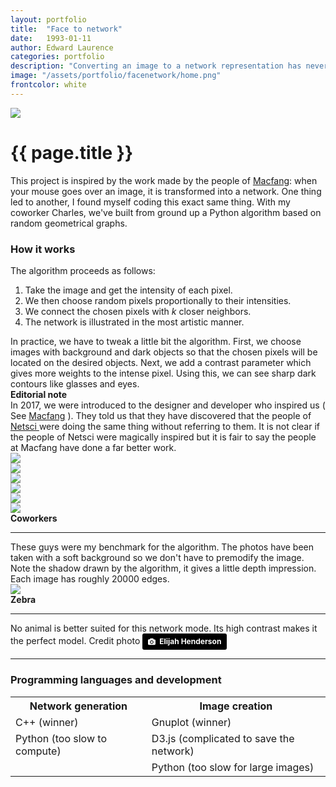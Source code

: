 ```yaml
---
layout: portfolio
title:  "Face to network"
date:   1993-01-11
author: Edward Laurence
categories: portfolio
description: "Converting an image to a network representation has never been so easy."
image: "/assets/portfolio/facenetwork/home.png"
frontcolor: white
---
```


<div class="container">
	<div class="screenshot-image">
		<img src="/assets/portfolio/facenetwork/glasses.png" style="">	
	</div>
</div>

<div class="wrapper">

<h1>{{ page.title }}</h1>

This project is inspired by the work made by the people of <a href="http://macfang.net">Macfang</a>: when your mouse goes over an image, it is transformed into a network. One thing led to another, I found myself coding this exact same thing. With my coworker Charles, we've built from ground up a Python algorithm based on random geometrical graphs. 


<h3>How it works</h3>
The algorithm proceeds as follows:
<ol>
  <li>Take the image and get the intensity of each pixel.</li>
  <li>We then choose random pixels proportionally to their intensities.</li>
  <li>We connect the chosen pixels with <i>k</i> closer neighbors.</li>
  <li>The network is illustrated in the most artistic manner.</li>
</ol>
In practice, we have to tweak a little bit the algorithm. First, we choose images with background and dark objects so that the chosen pixels will be located on the desired objects. Next, we add a contrast parameter which gives more weights to the intense pixel. Using this, we can see sharp dark contours like glasses and eyes. 


<div class="inline-note with-shadow">
	<b>Editorial note</b>
	<br>
	<span>In 2017, we were introduced to the designer and developer who inspired us ( See <a href="http://macfang.net">Macfang</a> ). They told us that they have discovered that the people of <a href="https://www.netsci2018.com"> Netsci </a> were doing the same thing without referring to them. It is not clear if the people of Netsci were magically inspired but it is fair to say the people at Macfang have done a far better work.
	</span>

</div>

</div>




<div class="container">
	<div class="screenshots-container">
		<div class="row">
			<div class="col-sm-4 col-xs-6 screenshot-image ">
				<img src="/assets/portfolio/facenetwork/edward.png" >	
			</div>
			<div class="col-sm-4 col-xs-6 screenshot-image ">
				<img src="/assets/portfolio/facenetwork/charles.png" >	
			</div>
			<div class="col-sm-4 col-xs-6 screenshot-image ">
				<img src="/assets/portfolio/facenetwork/guillaume.png" >	
			</div>
			<div class="col-sm-4 col-xs-6 screenshot-image ">
				<img src="/assets/portfolio/facenetwork/xavier.png" >	
			</div>
			<div class="col-sm-4 col-xs-6 screenshot-image ">
				<img src="/assets/portfolio/facenetwork/vincent.png" >	
			</div>
			<div class="col-sm-4 col-xs-6 screenshot-image ">
				<img src="/assets/portfolio/facenetwork/patrick.png" >	
			</div>
			<div class="col-md-6 screenshot-meta">
				<b>Coworkers</b>
				<hr class="small-line">
				<span class="screenshot-subtitle">These guys were my benchmark for the algorithm. The photos have been taken with a soft background so we don't have to premodify the image. Note the shadow drawn by the algorithm, it gives a little depth impression. Each image has roughly 20000 edges. </span>
			</div>
		</div>
	</div>
</div>



<div class="container">

<div class="screenshots-container">
	<div class="row">
		<div class="screenshot-image">
			<img src="/assets/portfolio/facenetwork/zebra.png" class="with-shadow" style="">	
		</div>
		<div class="screenshot-meta">
			<b>Zebra</b>
			<hr class="small-line">
			<span class="screenshot-subtitle">No animal is better suited for this network mode. Its high contrast makes it the perfect model. Credit photo <a style="background-color:black;color:white;text-decoration:none;padding:4px 6px;font-family:-apple-system, BlinkMacSystemFont, &quot;San Francisco&quot;, &quot;Helvetica Neue&quot;, Helvetica, Ubuntu, Roboto, Noto, &quot;Segoe UI&quot;, Arial, sans-serif;font-size:12px;font-weight:bold;line-height:1.2;display:inline-block;border-radius:3px;" href="https://unsplash.com/@elijahhenderson?utm_medium=referral&amp;utm_campaign=photographer-credit&amp;utm_content=creditBadge" target="_blank" rel="noopener noreferrer" title="Download free do whatever you want high-resolution photos from Elijah Henderson"><span style="display:inline-block;padding:2px 3px;"><svg xmlns="http://www.w3.org/2000/svg" style="height:12px;width:auto;position:relative;vertical-align:middle;top:-1px;fill:white;" viewBox="0 0 32 32"><title>unsplash-logo</title><path d="M20.8 18.1c0 2.7-2.2 4.8-4.8 4.8s-4.8-2.1-4.8-4.8c0-2.7 2.2-4.8 4.8-4.8 2.7.1 4.8 2.2 4.8 4.8zm11.2-7.4v14.9c0 2.3-1.9 4.3-4.3 4.3h-23.4c-2.4 0-4.3-1.9-4.3-4.3v-15c0-2.3 1.9-4.3 4.3-4.3h3.7l.8-2.3c.4-1.1 1.7-2 2.9-2h8.6c1.2 0 2.5.9 2.9 2l.8 2.4h3.7c2.4 0 4.3 1.9 4.3 4.3zm-8.6 7.5c0-4.1-3.3-7.5-7.5-7.5-4.1 0-7.5 3.4-7.5 7.5s3.3 7.5 7.5 7.5c4.2-.1 7.5-3.4 7.5-7.5z"></path></svg></span><span style="display:inline-block;padding:2px 3px;">Elijah Henderson</span></a></span>
		</div>
	</div>
</div>

</div>

<hr>

<div class="wrapper">

<h3>Programming languages and development</h3>
<table cellspacing="0" cellpadding="0" class="table-about">
  <tr>
    <th>Network generation</th> <th>Image creation</th>
  </tr>
  <tr>
  	<td>C++ (winner)</td><td>Gnuplot (winner)</td>
  </tr>
  <tr>
  	<td>Python (too slow to compute) </td><td>D3.js (complicated to save the network)</td>
  </tr>
  <tr>
  	<td></td><td>Python (too slow for large images)</td>
  </tr>

</table>

<!-- 
<h3>Comments on the code</h3>

The first attempt in Python was a fail. The code was taking about 10 minutes to generate a 5k edges network. So we a serie of upgrade before translating it to C++.
<br><br>
First, the major bottleneck was choosing the pixels. Suppose you want to choose 20 pixels from a 100 pixels image. But you also want to choose then proportionally to the intensity of the pixel. The brute force method would be to sum the total intensity of the image and then parse the image and remove the pixel intensity. When you total intensity becomes negative, you choose this pixel. But you would need to rerun this 20 times to choose 20 pixels. Their must be a better approach. Let's say that that the sum of all intensities is <i>S</i>. What are the odds that a pixel of intensity <i>i</i> is not choosen? It is equal to <i>1-i/S</i>.


 -->









</div>

